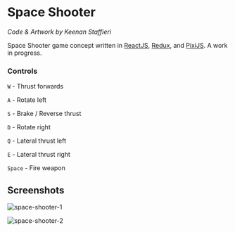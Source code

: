 # Space Shooter

*Code & Artwork by Keenan Staffieri*

Space Shooter game concept written in [ReactJS](https://reactjs.org/), [Redux](https://redux.js.org/), and [PixiJS](http://www.pixijs.com/). A work in progress. 

### Controls
`W` - Thrust forwards

`A` - Rotate left

`S` - Brake / Reverse thrust

`D` - Rotate right

`Q` - Lateral thrust left

`E` - Lateral thrust right

`Space` - Fire weapon

## Screenshots
![space-shooter-1](https://user-images.githubusercontent.com/427374/44966167-739e3e00-aeee-11e8-8108-8e84a51b29b5.jpg)

![space-shooter-2](https://user-images.githubusercontent.com/427374/44966175-7d27a600-aeee-11e8-9d8d-4197d4255b0f.jpg)
